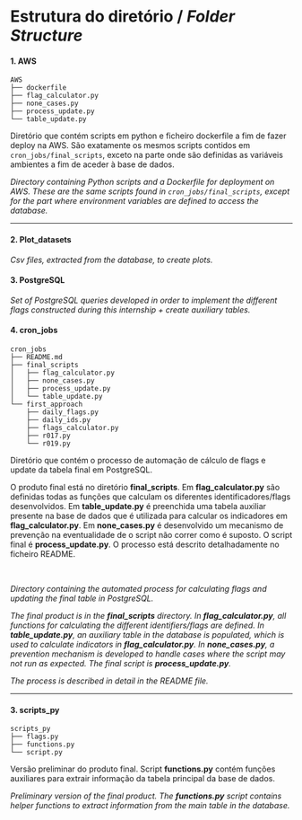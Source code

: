 # Estrutura do diretório / *Folder Structure*


#### 1. **AWS**
```
AWS
├── dockerfile
├── flag_calculator.py
├── none_cases.py
├── process_update.py
└── table_update.py
```
Diretório que contém scripts em python e ficheiro dockerfile a fim de fazer deploy na AWS. São exatamente os mesmos scripts contidos em `cron_jobs/final_scripts`, exceto na parte onde são definidas as variáveis ambientes a fim de aceder à base de dados. 

*Directory containing Python scripts and a Dockerfile for deployment on AWS. These are the same scripts found in `cron_jobs/final_scripts`, except for the part where environment variables are defined to access the database.*

***

#### 2. Plot_datasets

*Csv files, extracted from the database, to create plots.*

#### 3. PostgreSQL

*Set of PostgreSQL queries developed in order to implement the different flags constructed during this internship + create auxiliary tables.*

#### 4. cron_jobs

```
cron_jobs
├── README.md
├── final_scripts
│   ├── flag_calculator.py
│   ├── none_cases.py
│   ├── process_update.py
│   └── table_update.py
└── first_approach
    ├── daily_flags.py
    ├── daily_ids.py
    ├── flags_calculator.py
    ├── r017.py
    └── r019.py
```
Diretório que contém o processo de automação de cálculo de flags e update da tabela final em PostgreSQL.

O produto final está no diretório **final_scripts**. Em **flag_calculator.py** são definidas todas as funções que calculam os diferentes identificadores/flags desenvolvidos. Em **table_update.py** é preenchida uma tabela auxiliar presente na base de dados que é utilizada para calcular os indicadores em **flag_calculator.py**. Em **none_cases.py** é desenvolvido um mecanismo de prevenção na eventualidade de o script não correr como é suposto. O script final é **process_update.py**. 
O processo está descrito detalhadamente no ficheiro README. 


<br>

*Directory containing the automated process for calculating flags and updating the final table in PostgreSQL.*

*The final product is in the **final_scripts** directory. In **flag_calculator.py**, all functions for calculating the different identifiers/flags are defined. In **table_update.py**, an auxiliary table in the database is populated, which is used to calculate indicators in **flag_calculator.py**. In **none_cases.py**, a prevention mechanism is developed to handle cases where the script may not run as expected. The final script is **process_update.py**.*

*The process is described in detail in the README file.*

***


#### 3. scripts_py

```
scripts_py
├── flags.py
├── functions.py
└── script.py
```

Versão preliminar do produto final. Script **functions.py** contém funções auxiliares para extrair informação da tabela principal da base de dados. 

*Preliminary version of the final product. The **functions.py** script contains helper functions to extract information from the main table in the database.*


